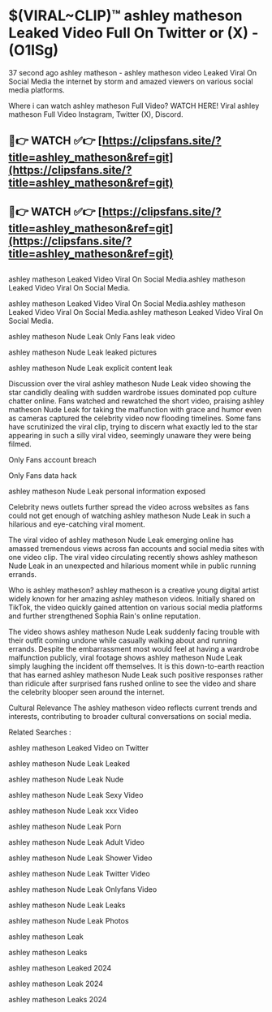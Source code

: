 # $(VIRAL~CLIP)™ ashley matheson Leaked Video Full On Twitter or (X) -(O1lSg)
37 second ago ashley matheson - ashley matheson video Leaked Viral On Social Media the internet by storm and amazed viewers on various social media platforms.

Where i can watch ashley matheson Full Video? WATCH HERE! Viral ashley matheson Full Video Instagram, Twitter (X), Discord.

## 🔴👉 WATCH ✅👉 [https://clipsfans.site/?title=ashley_matheson&ref=git](https://clipsfans.site/?title=ashley_matheson&ref=git)
## 🔴👉 WATCH ✅👉 [https://clipsfans.site/?title=ashley_matheson&ref=git](https://clipsfans.site/?title=ashley_matheson&ref=git)
##
ashley matheson Leaked Video Viral On Social Media.ashley matheson Leaked Video Viral On Social Media.

ashley matheson Leaked Video Viral On Social Media.ashley matheson Leaked Video Viral On Social Media.ashley matheson Leaked Video Viral On Social Media.

ashley matheson Nude Leak Only Fans leak video

ashley matheson Nude Leak leaked pictures

ashley matheson Nude Leak explicit content leak

Discussion over the viral ashley matheson Nude Leak video showing the star candidly dealing with sudden wardrobe issues dominated pop culture chatter online. Fans watched and rewatched the short video, praising ashley matheson Nude Leak for taking the malfunction with grace and humor even as cameras captured the celebrity video now flooding timelines. Some fans have scrutinized the viral clip, trying to discern what exactly led to the star appearing in such a silly viral video, seemingly unaware they were being filmed.


Only Fans account breach

Only Fans data hack

ashley matheson Nude Leak personal information exposed

Celebrity news outlets further spread the video across websites as fans could not get enough of watching ashley matheson Nude Leak in such a hilarious and eye-catching viral moment.


The viral video of ashley matheson Nude Leak emerging online has amassed tremendous views across fan accounts and social media sites with one video clip. The viral video circulating recently shows ashley matheson Nude Leak in an unexpected and hilarious moment while in public running errands.


Who is ashley matheson? ashley matheson is a creative young digital artist widely known for her amazing ashley matheson videos. Initially shared on TikTok, the video quickly gained attention on various social media platforms and further strengthened Sophia Rain's online reputation.

The video shows ashley matheson Nude Leak suddenly facing trouble with their outfit coming undone while casually walking about and running errands. Despite the embarrassment most would feel at having a wardrobe malfunction publicly, viral footage shows ashley matheson Nude Leak simply laughing the incident off themselves. It is this down-to-earth reaction that has earned ashley matheson Nude Leak such positive responses rather than ridicule after surprised fans rushed online to see the video and share the celebrity blooper seen around the internet.

Cultural Relevance The ashley matheson video reflects current trends and interests, contributing to broader cultural conversations on social media.

Related Searches :

ashley matheson Leaked Video on Twitter

ashley matheson Nude Leak Leaked

ashley matheson Nude Leak Nude

ashley matheson Nude Leak Sexy Video

ashley matheson Nude Leak xxx Video

ashley matheson Nude Leak Porn

ashley matheson Nude Leak Adult Video

ashley matheson Nude Leak Shower Video

ashley matheson Nude Leak Twitter Video

ashley matheson Nude Leak Onlyfans Video

ashley matheson Nude Leak Leaks

ashley matheson Nude Leak Photos

ashley matheson Leak

ashley matheson Leaks

ashley matheson Leaked 2024

ashley matheson Leak 2024

ashley matheson Leaks 2024
